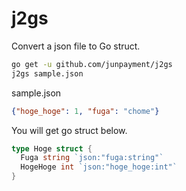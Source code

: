 # j2gs
Convert a json file to Go struct.

```bash
go get -u github.com/junpayment/j2gs
j2gs sample.json
```

sample.json

```json
{"hoge_hoge": 1, "fuga": "chome"}
```

You will get go struct below.

```go
type Hoge struct {
  Fuga string `json:"fuga:string"`
  HogeHoge int `json:"hoge_hoge:int"`
}
```